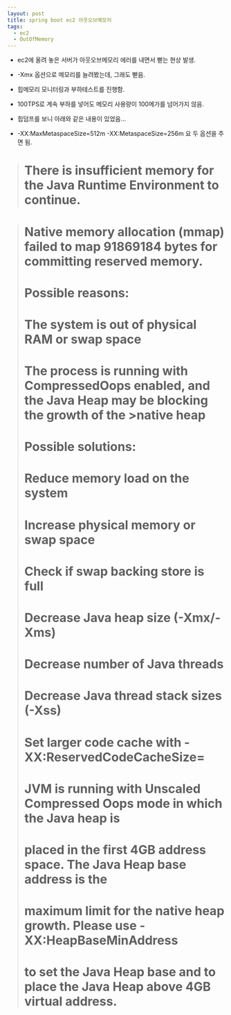 ```yaml
---
layout: post
title: spring boot ec2 아웃오브메모리
tags:
  - ec2
  - OutOfMemory
---
```


- ec2에 올려 놓은 서버가 아웃오브메모리 에러를 내면서 뻗는 현상 발생.

- -Xmx 옵션으로 메모리를 늘려봤는데, 그래도 뻗음.

- 힙메모리 모니터링과 부하테스트를 진행함.

- 100TPS로 계속 부하를 넣어도 메모리 사용량이 100메가를 넘어가지 않음.

- 힙덤프를 보니 아래와 같은 내용이 있었음...

- -XX:MaxMetaspaceSize=512m -XX:MetaspaceSize=256m 요 두 옵션을 주면 됨.

> # There is insufficient memory for the Java Runtime Environment to continue.

> # Native memory allocation (mmap) failed to map 91869184 bytes for committing reserved memory.
>
> # Possible reasons:
>
> # The system is out of physical RAM or swap space
>
> # The process is running with CompressedOops enabled, and the Java Heap may be blocking the growth of the >native heap
>
> # Possible solutions:
>
> # Reduce memory load on the system
>
> # Increase physical memory or swap space
>
> # Check if swap backing store is full
>
> # Decrease Java heap size (-Xmx/-Xms)
>
> # Decrease number of Java threads
>
> # Decrease Java thread stack sizes (-Xss)
>
> # Set larger code cache with -XX:ReservedCodeCacheSize=
>
> # JVM is running with Unscaled Compressed Oops mode in which the Java heap is
>
> # placed in the first 4GB address space. The Java Heap base address is the
>
> # maximum limit for the native heap growth. Please use -XX:HeapBaseMinAddress
>
> # to set the Java Heap base and to place the Java Heap above 4GB virtual address.
